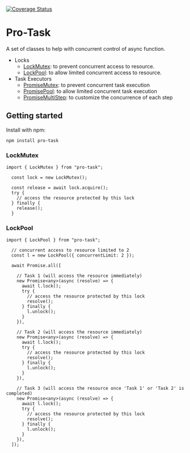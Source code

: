 [![Coverage Status](https://coveralls.io/repos/github/alan-plus/pro-task/badge.svg?branch=development)](https://coveralls.io/github/alan-plus/pro-task?branch=development)
# Pro-Task
A set of classes to help with concurrent control of async function.
- Locks
  - [LockMutex](#LockMutex): to prevent concurrent access to resource.
  - [LockPool](#LockPool): to allow limited concurrent access to resource.
- Task Executors
  - [PromiseMutex](#PromiseMutex): to prevent concurrent task execution
  - [PromisePool](#PromisePool): to allow limited concurrent task execution
  - [PromiseMultiStep](#PromiseMultiStep): to customize the concurrence of each step

## Getting started
Install with npm:
```
npm install pro-task
```

### LockMutex

```
import { LockMutex } from "pro-task";

  const lock = new LockMutex();

  const release = await lock.acquire();
  try {
    // access the resource protected by this lock
  } finally {
    release();
  }
```
### LockPool

```
import { LockPool } from "pro-task";

  // concurrent access to resource limited to 2
  const l = new LockPool({ concurrentLimit: 2 }); 

  await Promise.all([
    
    // Task 1 (will access the resource immediately)
    new Promise<any>(async (resolve) => {
      await l.lock();
      try {
        // access the resource protected by this lock
        resolve();
      } finally {
        l.unlock();
      }
    }),

    // Task 2 (will access the resource immediately)
    new Promise<any>(async (resolve) => {
      await l.lock();
      try {
        // access the resource protected by this lock
        resolve();
      } finally {
        l.unlock();
      }
    }),

    // Task 3 (will access the resource once 'Task 1' or 'Task 2' is completed)
    new Promise<any>(async (resolve) => {
      await l.lock();
      try {
        // access the resource protected by this lock
        resolve();
      } finally {
        l.unlock();
      }
    }),
  ]);
```